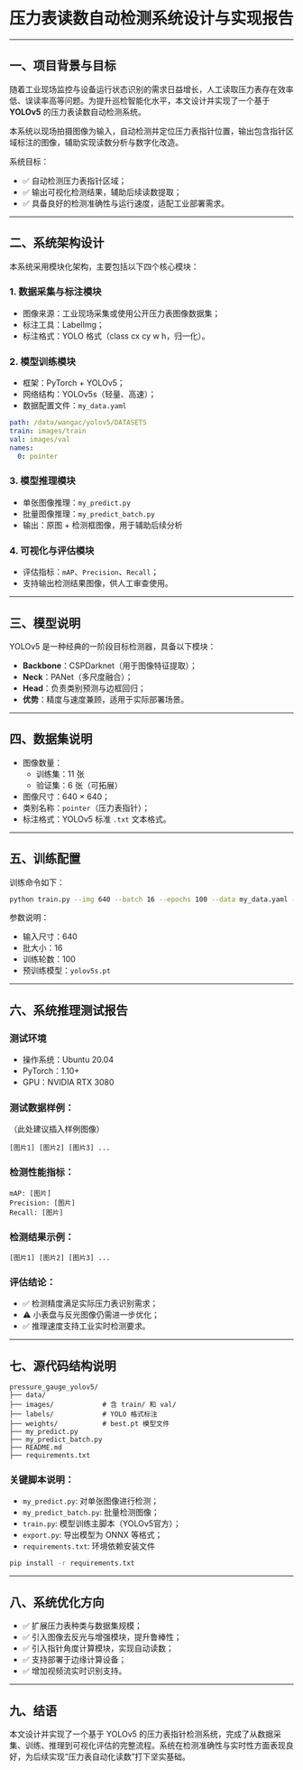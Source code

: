 # 压力表读数自动检测系统设计与实现报告    

---

## 一、项目背景与目标

随着工业现场监控与设备运行状态识别的需求日益增长，人工读取压力表存在效率低、误读率高等问题。为提升巡检智能化水平，本文设计并实现了一个基于 **YOLOv5** 的压力表读数自动检测系统。

本系统以现场拍摄图像为输入，自动检测并定位压力表指针位置，输出包含指针区域标注的图像，辅助实现读数分析与数字化改造。

系统目标：

- ✅ 自动检测压力表指针区域；
- ✅ 输出可视化检测结果，辅助后续读数提取；
- ✅ 具备良好的检测准确性与运行速度，适配工业部署需求。

---

## 二、系统架构设计

本系统采用模块化架构，主要包括以下四个核心模块：

### 1. 数据采集与标注模块

- 图像来源：工业现场采集或使用公开压力表图像数据集；
- 标注工具：LabelImg；
- 标注格式：YOLO 格式（class cx cy w h，归一化）。

### 2. 模型训练模块

- 框架：PyTorch + YOLOv5；
- 网络结构：YOLOv5s（轻量、高速）；
- 数据配置文件：`my_data.yaml`

```yaml
path: /data/wangac/yolov5/DATASETS
train: images/train
val: images/val
names:
  0: pointer
```

### 3. 模型推理模块

- 单张图像推理：`my_predict.py`
- 批量图像推理：`my_predict_batch.py`
- 输出：原图 + 检测框图像，用于辅助后续分析

### 4. 可视化与评估模块

- 评估指标：`mAP`、`Precision`、`Recall`；
- 支持输出检测结果图像，供人工审查使用。

---

## 三、模型说明

YOLOv5 是一种经典的一阶段目标检测器，具备以下模块：

- **Backbone**：CSPDarknet（用于图像特征提取）；
- **Neck**：PANet（多尺度融合）；
- **Head**：负责类别预测与边框回归；
- **优势**：精度与速度兼顾，适用于实际部署场景。

---

## 四、数据集说明

- 图像数量：
  - 训练集：11 张
  - 验证集：6 张（可拓展）
- 图像尺寸：640 × 640；
- 类别名称：`pointer`（压力表指针）；
- 标注格式：YOLOv5 标准 `.txt` 文本格式。

---

## 五、训练配置

训练命令如下：

```bash
python train.py --img 640 --batch 16 --epochs 100 --data my_data.yaml --weights yolov5s.pt --name pressure_pointer_detector
```

参数说明：

- 输入尺寸：640  
- 批大小：16  
- 训练轮数：100  
- 预训练模型：`yolov5s.pt`

---

## 六、系统推理测试报告

### 测试环境

- 操作系统：Ubuntu 20.04  
- PyTorch：1.10+  
- GPU：NVIDIA RTX 3080  

### 测试数据样例：

（此处建议插入样例图像）

```
[图片1] [图片2] [图片3] ...
```

### 检测性能指标：

```
mAP: [图片]  
Precision: [图片]  
Recall: [图片]
```

### 检测结果示例：

```
[图片1] [图片2] [图片3] ...
```

### 评估结论：

- ✅ 检测精度满足实际压力表识别需求；
- ⚠️ 小表盘与反光图像仍需进一步优化；
- ✅ 推理速度支持工业实时检测要求。

---

## 七、源代码结构说明

```
pressure_gauge_yolov5/
├── data/
├── images/            # 含 train/ 和 val/
├── labels/            # YOLO 格式标注
├── weights/           # best.pt 模型文件
├── my_predict.py
├── my_predict_batch.py
├── README.md
├── requirements.txt
```

### 关键脚本说明：

- `my_predict.py`: 对单张图像进行检测；
- `my_predict_batch.py`: 批量检测图像；
- `train.py`: 模型训练主脚本（YOLOv5官方）；
- `export.py`: 导出模型为 ONNX 等格式；
- `requirements.txt`: 环境依赖安装文件

```bash
pip install -r requirements.txt
```

---

## 八、系统优化方向

- ✅ 扩展压力表种类与数据集规模；
- ✅ 引入图像去反光与增强模块，提升鲁棒性；
- ✅ 引入指针角度计算模块，实现自动读数；
- ✅ 支持部署于边缘计算设备；
- ✅ 增加视频流实时识别支持。

---

## 九、结语

本文设计并实现了一个基于 YOLOv5 的压力表指针检测系统，完成了从数据采集、训练、推理到可视化评估的完整流程。系统在检测准确性与实时性方面表现良好，为后续实现“压力表自动化读数”打下坚实基础。

